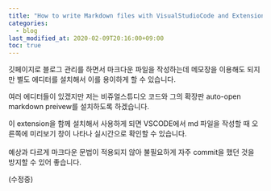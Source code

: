 ```yaml
---
title: "How to write Markdown files with VisualStudioCode and Extensions"
categories: 
  - blog
last_modified_at: 2020-02-09T20:16:00+09:00
toc: true
---
```


깃페이지로 블로그 관리를 하면서 마크다운 파일을 작성하는데 메모장을 이용해도 되지만 별도 에디터를 설치해서 이를 용이하게 할 수 있습니다.<br/>

여러 에디터들이 있겠지만 저는 비쥬얼스튜디오 코드와 그의 확장판 auto-open markdown preivew를 설치하도록 하겠습니다.<br/>

이 extension을 함께 설치해서 사용하게 되면 VSCODE에서 md 파일을 작성할 때 오른쪽에 미리보기 창이 나타나 실시간으로 확인할 수 있습니다.<br/>
<br/>
예상과 다르게 마크다운 문법이 적용되지 않아 불필요하게 자주 commit을 했던 것을 방지할 수 있어 좋습니다.<br/>

(수정중)